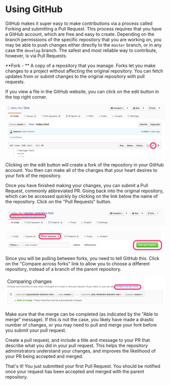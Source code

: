 # Using GitHub

GitHub makes it super easy to make contributions via a process called Forking and submitting a Pull Request. This process requires that you have a GitHub account, which are free and easy to create. Depending on the branch permissions of the specific repository that you are working on, you may be able to push changes either directly to the `master` branch, or in any case the `develop` branch. The safest and most reliable way to contribute, however, is via Pull Requests.

**Fork - ** A copy of a repository that you manage. Forks let you make changes to a project without affecting the original repository. You can fetch updates from or submit changes to the original repository with pull requests.

If you view a file in the GitHub website, you can click on the edit button in the top right corner. 

![](.gitbook/assets/one_index_html_at_master__sdsu-its_one.png)

Clicking on the edit button will create a fork of the repository in your GitHub account. You then can make all of the changes that your heart desires to your fork of the repository.

Once you have finished making your changes, you can submit a Pull Request, commonly abbreviated PR. Going back into the original repository, which can be accessed quickly by clicking on the link below the name of the repository. Click on the "Pull Requests" button.

![](.gitbook/assets/sdsu-its_docker-jetbrains-hub__dockerfile_for_jetbrains_hub_.png)

![](.gitbook/assets/pull_requests__esycat_docker-jetbrains-hub.png)

Since you will be pulling between forks, you need to tell GitHub this. Click on the "Compare across forks" link to allow you to choose a different repository, instead of a branch of the parent repository.

![](.gitbook/assets/comparing_esycat_master___sdsu-its_master__esycat_docker-jetbrains-hub.png)

Make sure that the merge can be completed \(as indicated by the "Able to merge" message\). If this is not the case, you likely have made a drastic number of changes, or you may need to pull and merge your fork before you submit your pull request.

Create a pull request, and include a title and message to your PR that describe what you did in your pull request. This helps the repository administrators understand your changes, and improves the likelihood of your PR being accepted and merged.

That's it! You just submitted your first Pull Request. You should be notified once your request has been accepted and merged with the parent repository.

